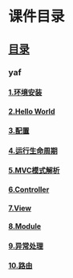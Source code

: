# 课件目录

## [目录](https://github.com/jhq0113/yafr/blob/master/docs/index.md)

### yaf
#### [1.环境安装](https://github.com/jhq0113/yafr/blob/master/docs/yaf/1.环境安装.md)
#### [2.Hello World](https://github.com/jhq0113/yafr/blob/master/docs/yaf/2.HelloWorld.md)
#### [3.配置](https://github.com/jhq0113/yafr/blob/master/docs/yaf/3.配置.md)
#### [4.运行生命周期](https://github.com/jhq0113/yafr/blob/master/docs/yaf/4.运行生命周期.md)
#### [5.MVC模式解析](https://github.com/jhq0113/yafr/blob/master/docs/yaf/5.MVC模式解析.md)
#### [6.Controller](https://github.com/jhq0113/yafr/blob/master/docs/yaf/6.Controller.md)
#### [7.View](https://github.com/jhq0113/yafr/blob/master/docs/yaf/7.View.md)
#### [8.Module](https://github.com/jhq0113/yafr/blob/master/docs/yaf/8.Module.md)
#### [9.异常处理](https://github.com/jhq0113/yafr/blob/master/docs/yaf/9.异常处理.md)
#### [10.路由](https://github.com/jhq0113/yafr/blob/master/docs/yaf/10.路由.md)
